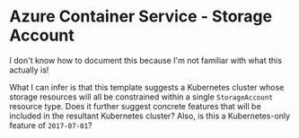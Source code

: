 # Azure Container Service - Storage Account

I don't know how to document this because I'm not familiar with what this actually is!

What I can infer is that this template suggests a Kubernetes cluster whose storage resources will all be constrained within a single `StorageAccount` resource type. Does it further suggest concrete features that will be included in the resultant Kubernetes cluster? Also, is this a Kubernetes-only feature of `2017-07-01`?